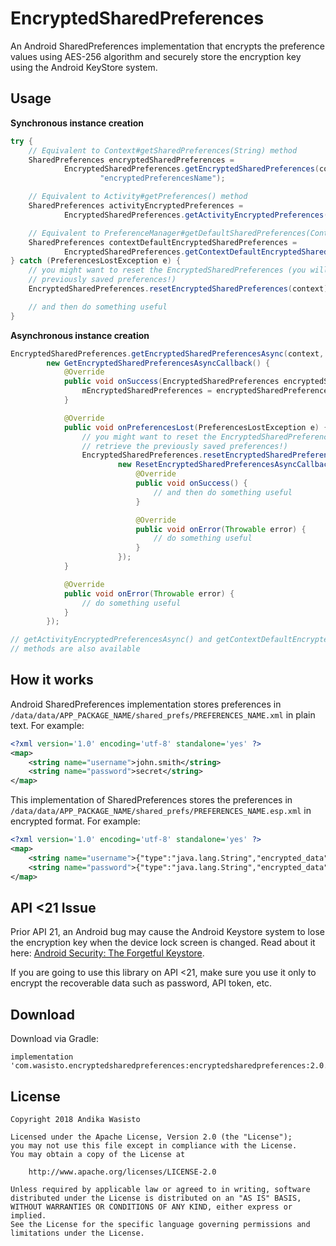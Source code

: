 EncryptedSharedPreferences
==========================

An Android SharedPreferences implementation that encrypts the preference values using AES-256
algorithm and securely store the encryption key using the Android KeyStore system.

Usage
-----

**Synchronous instance creation**

```java
try {
    // Equivalent to Context#getSharedPreferences(String) method
    SharedPreferences encryptedSharedPreferences =
            EncryptedSharedPreferences.getEncryptedSharedPreferences(context,
                    "encryptedPreferencesName");

    // Equivalent to Activity#getPreferences() method
    SharedPreferences activityEncryptedPreferences =
            EncryptedSharedPreferences.getActivityEncryptedPreferences(activity);

    // Equivalent to PreferenceManager#getDefaultSharedPreferences(Context) method
    SharedPreferences contextDefaultEncryptedSharedPreferences =
            EncryptedSharedPreferences.getContextDefaultEncryptedSharedPreferences(context);
} catch (PreferencesLostException e) {
    // you might want to reset the EncryptedSharedPreferences (you will not be able to retrieve the
    // previously saved preferences!)
    EncryptedSharedPreferences.resetEncryptedSharedPreferences(context);

    // and then do something useful
}
```

**Asynchronous instance creation**

```java
EncryptedSharedPreferences.getEncryptedSharedPreferencesAsync(context, "encryptedPreferencesName",
        new GetEncryptedSharedPreferencesAsyncCallback() {
            @Override
            public void onSuccess(EncryptedSharedPreferences encryptedSharedPreferences) {
                mEncryptedSharedPreferences = encryptedSharedPreferences;
            }

            @Override
            public void onPreferencesLost(PreferencesLostException e) {
                // you might want to reset the EncryptedSharedPreferences (you will not be able to
                // retrieve the previously saved preferences!)
                EncryptedSharedPreferences.resetEncryptedSharedPreferencesAsync(context,
                        new ResetEncryptedSharedPreferencesAsyncCallback() {
                            @Override
                            public void onSuccess() {
                                // and then do something useful
                            }

                            @Override
                            public void onError(Throwable error) {
                                // do something useful
                            }
                        });
            }

            @Override
            public void onError(Throwable error) {
                // do something useful
            }
        });

// getActivityEncryptedPreferencesAsync() and getContextDefaultEncryptedSharedPreferencesAsync()
// methods are also available
```

How it works
------------

Android SharedPreferences implementation stores preferences in
`/data/data/APP_PACKAGE_NAME/shared_prefs/PREFERENCES_NAME.xml` in plain text. For example:

```xml
<?xml version='1.0' encoding='utf-8' standalone='yes' ?>
<map>
    <string name="username">john.smith</string>
    <string name="password">secret</string>
</map>
```

This implementation of SharedPreferences stores the preferences in
`/data/data/APP_PACKAGE_NAME/shared_prefs/PREFERENCES_NAME.esp.xml` in encrypted format. For
example:

```xml
<?xml version='1.0' encoding='utf-8' standalone='yes' ?>
<map>
    <string name="username">{"type":"java.lang.String","encrypted_data":"BmApN75DMMAb\/xP6DBIvqA==\n","iv":"lW5GDGF5pNibgrDS6V0rKw==\n"}</string>
    <string name="password">{"type":"java.lang.String","encrypted_data":"WAC1z93PFMIP3ZgT1of6UQ==\n","iv":"zrmihzs19lKZ1AIwTu2SOA==\n"}</string>
</map>
```

API <21 Issue
-------------

Prior API 21, an Android bug may cause the Android Keystore system to lose the encryption key when
the device lock screen is changed. Read about it here:
[Android Security: The Forgetful Keystore](https://doridori.github.io/android-security-the-forgetful-keystore/#sthash.2oefHeqm.dpbs).

If you are going to use this library on API <21, make sure you use it only to encrypt the
recoverable data such as password, API token, etc.

Download
--------

Download via Gradle:

    implementation 'com.wasisto.encryptedsharedpreferences:encryptedsharedpreferences:2.0.2'

License
-------

    Copyright 2018 Andika Wasisto

    Licensed under the Apache License, Version 2.0 (the "License");
    you may not use this file except in compliance with the License.
    You may obtain a copy of the License at

        http://www.apache.org/licenses/LICENSE-2.0

    Unless required by applicable law or agreed to in writing, software
    distributed under the License is distributed on an "AS IS" BASIS,
    WITHOUT WARRANTIES OR CONDITIONS OF ANY KIND, either express or implied.
    See the License for the specific language governing permissions and
    limitations under the License.